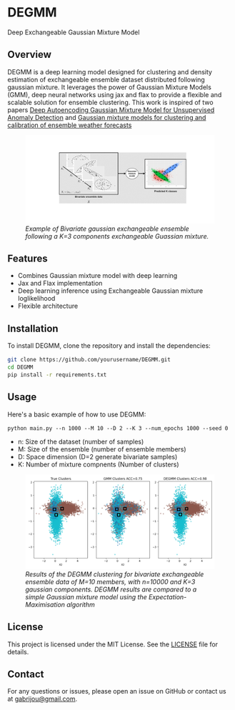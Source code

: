 # DEGMM
Deep Exchangeable Gaussian Mixture Model
## Overview
DEGMM is a deep learning model designed for clustering and density estimation of exchangeable ensemble dataset distributed following gaussian mixture. It leverages the power of Gaussian Mixture Models (GMM), deep neural networks using jax and flax to provide a flexible and scalable solution for ensemble clustering. This work is inspired of two papers [Deep Autoencoding Gaussian Mixture Model for Unsupervised Anomaly Detection](https://openreview.net/forum?id=BJJLHbb0-) and [Gaussian mixture models for clustering and calibration of ensemble weather forecasts](https://www.researchgate.net/profile/Goulven-Monnier/publication/358989436_Gaussian_mixture_models_for_clustering_and_calibration_of_ensemble_weather_forecasts/links/638789c0bbdef30dc9877e90/Gaussian-mixture-models-for-clustering-and-calibration-of-ensemble-weather-forecasts.pdf)

<figure>
  <img
  src="/figures/example.png"
  >
  <em>Example of Bivariate gaussian exchangeable ensemble following a K=3 components exchangeable Guassian mixture.</em>
</figure>


## Features
- Combines Gaussian mixture model with deep learning
- Jax and Flax implementation
- Deep learning inference using Exchangeable Gaussian mixture loglikelihood
- Flexible architecture

## Installation
To install DEGMM, clone the repository and install the dependencies:
```bash
git clone https://github.com/yourusername/DEGMM.git
cd DEGMM
pip install -r requirements.txt
```

## Usage
Here's a basic example of how to use DEGMM:
```shell
python main.py --n 1000 --M 10 --D 2 --K 3 --num_epochs 1000 --seed 0
```
- n: Size of the dataset (number of samples)
- M: Size of the ensemble (number of ensemble members)
- D: Space dimension (D=2 generate bivariate samples)
- K: Number of mixture compnents (Number of clusters)
<figure>
  <img
  src="/figures/results.png"
  >
  <em>Results of the DEGMM clustering for bivariate exchangeable ensemble data of M=10 members, with n=10000 and K=3 gaussian components. DEGMM results are compared to a simple Gaussian mixture model using the Expectation-Maximisation algorithm</em>
</figure>



## License
This project is licensed under the MIT License. See the [LICENSE](LICENSE) file for details.

## Contact
For any questions or issues, please open an issue on GitHub or contact us at gabrijou@gmail.com.